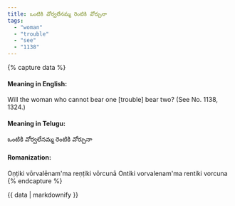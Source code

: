 ```yaml
---
title: ఒంటికి వోర్వలేనమ్మ రెంటికి వోర్చునా
tags:
  - "woman"
  - "trouble"
  - "see"
  - "1138"
---
```


{% capture data %}
#### Meaning in English:
Will the woman who cannot bear one [trouble] bear two?
(See No. 1138, 1324.)

#### Meaning in Telugu:
ఒంటికి వోర్వలేనమ్మ రెంటికి వోర్చునా

#### Romanization:
Oṇṭiki vōrvalēnam'ma reṇṭiki vōrcunā
Ontiki vorvalenam'ma rentiki vorcuna
{% endcapture %}

{{ data | markdownify }}

